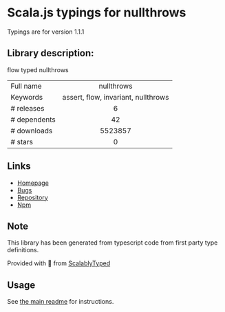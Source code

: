 
# Scala.js typings for nullthrows

Typings are for version 1.1.1

## Library description:
flow typed nullthrows

|                    |                 |
| ------------------ | :-------------: |
| Full name          | nullthrows |
| Keywords           | assert, flow, invariant, nullthrows |
| # releases         | 6 |
| # dependents       | 42 |
| # downloads        | 5523857 |
| # stars            | 0 |

## Links
- [Homepage](https://github.com/zertosh/nullthrows#readme)
- [Bugs](https://github.com/zertosh/nullthrows/issues)
- [Repository](https://github.com/zertosh/nullthrows)
- [Npm](https://www.npmjs.com/package/nullthrows)
    


## Note
This library has been generated from typescript code from first party type definitions.

Provided with :purple_heart: from [ScalablyTyped](https://github.com/oyvindberg/ScalablyTyped)

## Usage
See [the main readme](../../readme.md) for instructions.


